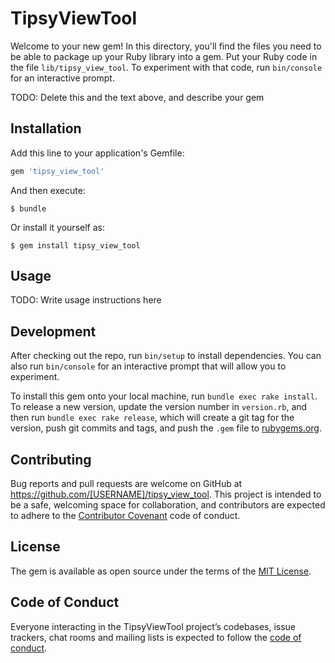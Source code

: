 # TipsyViewTool

Welcome to your new gem! In this directory, you'll find the files you need to be able to package up your Ruby library into a gem. Put your Ruby code in the file `lib/tipsy_view_tool`. To experiment with that code, run `bin/console` for an interactive prompt.

TODO: Delete this and the text above, and describe your gem

## Installation

Add this line to your application's Gemfile:

```ruby
gem 'tipsy_view_tool'
```

And then execute:

    $ bundle

Or install it yourself as:

    $ gem install tipsy_view_tool

## Usage

TODO: Write usage instructions here

## Development

After checking out the repo, run `bin/setup` to install dependencies. You can also run `bin/console` for an interactive prompt that will allow you to experiment.

To install this gem onto your local machine, run `bundle exec rake install`. To release a new version, update the version number in `version.rb`, and then run `bundle exec rake release`, which will create a git tag for the version, push git commits and tags, and push the `.gem` file to [rubygems.org](https://rubygems.org).

## Contributing

Bug reports and pull requests are welcome on GitHub at https://github.com/[USERNAME]/tipsy_view_tool. This project is intended to be a safe, welcoming space for collaboration, and contributors are expected to adhere to the [Contributor Covenant](http://contributor-covenant.org) code of conduct.

## License

The gem is available as open source under the terms of the [MIT License](https://opensource.org/licenses/MIT).

## Code of Conduct

Everyone interacting in the TipsyViewTool project’s codebases, issue trackers, chat rooms and mailing lists is expected to follow the [code of conduct](https://github.com/[USERNAME]/tipsy_view_tool/blob/master/CODE_OF_CONDUCT.md).
